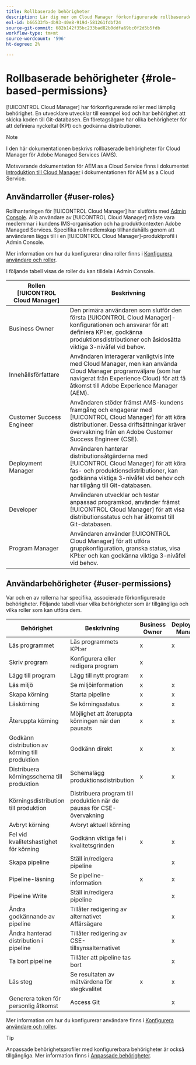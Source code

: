 ```yaml
---
title: Rollbaserade behörigheter
description: Lär dig mer om Cloud Manager förkonfigurerade rollbaserade behörigheter för att hantera åtkomst till dina molnresurser.
exl-id: b66533fb-db93-40e8-919d-581261fdbf24
source-git-commit: 682b142f35bc233bad82b0ddfa69bc0f2d5b5fdb
workflow-type: tm+mt
source-wordcount: '596'
ht-degree: 2%

---
```



# Rollbaserade behörigheter {#role-based-permissions}

[!UICONTROL Cloud Manager] har förkonfigurerade roller med lämplig behörighet. En utvecklare utvecklar till exempel kod och har behörighet att skicka koden till Git-databasen. En företagsägare har olika behörigheter för att definiera nyckeltal (KPI) och godkänna distributioner.

>[!NOTE]
>
>I den här dokumentationen beskrivs rollbaserade behörigheter för Cloud Manager för Adobe Managed Services (AMS).
>
>Motsvarande dokumentation för AEM as a Cloud Service finns i dokumentet [Introduktion till Cloud Manager](https://experienceleague.adobe.com/sv/docs/experience-manager-cloud-service/content/onboarding/concepts/cloud-manager-introduction#role-based-permissions) i dokumentationen för AEM as a Cloud Service.

## Användarroller {#user-roles}

Rollhanteringen för [!UICONTROL Cloud Manager] har slutförts med [Admin Console](https://helpx.adobe.com/se/enterprise/using/admin-console.html). Alla användare av [!UICONTROL Cloud Manager] måste vara medlemmar i kundens IMS-organisation och ha produktkontexten Adobe Managed Services. Specifika rollmedlemskap tillhandahålls genom att användaren läggs till i en [!UICONTROL Cloud Manager]-produktprofil i Admin Console.

Mer information om hur du konfigurerar dina roller finns i [Konfigurera användare och roller](/help/requirements/users-and-roles.md).

I följande tabell visas de roller du kan tilldela i Admin Console.

| Rollen [!UICONTROL Cloud Manager] | Beskrivning |
|---|---|
| Business Owner | Den primära användaren som slutför den första [!UICONTROL Cloud Manager]-konfigurationen och ansvarar för att definiera KPI:er, godkänna produktionsdistributioner och åsidosätta viktiga 3-nivåfel vid behov. |
| Innehållsförfattare | Användaren interagerar vanligtvis inte med Cloud Manager, men kan använda Cloud Manager programväljare (som har navigerat från Experience Cloud) för att få åtkomst till Adobe Experience Manager (AEM). |
| Customer Success Engineer | Användaren stöder främst AMS-kundens framgång och engagerar med [!UICONTROL Cloud Manager] för att köra distributioner. Dessa driftsättningar kräver övervakning från en Adobe Customer Success Engineer (CSE). |
| Deployment Manager | Användaren hanterar distributionsåtgärderna med [!UICONTROL Cloud Manager] för att köra fas- och produktionsdistributioner, kan godkänna viktiga 3-nivåfel vid behov och har tillgång till Git-databasen. |
| Developer | Användaren utvecklar och testar anpassad programkod, använder främst [!UICONTROL Cloud Manager] för att visa distributionsstatus och har åtkomst till Git-databasen. |
| Program Manager | Användaren använder [!UICONTROL Cloud Manager] för att utföra gruppkonfiguration, granska status, visa KPI:er och kan godkänna viktiga 3-nivåfel vid behov. |

## Användarbehörigheter {#user-permissions}

Var och en av rollerna har specifika, associerade förkonfigurerade behörigheter. Följande tabell visar vilka behörigheter som är tillgängliga och vilka roller som kan utföra dem.

| Behörighet | Beskrivning | Business Owner | Deployment Manager | Program Manager | Developer | ÄRENDE |
| --- | --- | --- | --- | --- | --- | --- |
| Läs programmet | Läs programmets KPI:er | x | x | x | x | x |
| Skriv program | Konfigurera eller redigera program | x | | | | |
| Lägg till program | Lägg till nytt program | x |  |  |  |  |
| Läs miljö | Se miljöinformation | x | x | x | x | x |
| Skapa körning | Starta pipeline | x | x | x | | |
| Läskörning | Se körningsstatus | x | x | x | x | x |
| Återuppta körning | Möjlighet att återuppta körningen när den pausats | x | x | x | | x |
| Godkänn distribution av körning till produktion | Godkänn direkt | x | x | x | | |
| Distribuera körningsschema till produktion | Schemalägg produktionsdistribution | x | x | x | | x |
| Körningsdistribution till produktion | Distribuera program till produktion när de pausas för CSE-övervakning |  |  |  |  | x |
| Avbryt körning | Avbryt aktuell körning |  |  | x |  |  |
| Fel vid kvalitetshastighet för körning | Godkänn viktiga fel i kvalitetsgrinden | x | x | x |  |  |
| Skapa pipeline | Ställ in/redigera pipeline |  | x |  |  |  |
| Pipeline-läsning | Se pipeline-information | x | x | x | x | x |
| Pipeline Write | Ställ in/redigera pipeline |  | x |  |  |  |
| Ändra godkännande av pipeline | Tillåter redigering av alternativet Affärsägare |  | x |  |  |  |
| Ändra hanterad distribution i pipeline | Tillåter redigering av CSE-tillsynsalternativet |  | x |  |  |  |
| Ta bort pipeline | Tillåter att pipeline tas bort |  | x |  |  |  |
| Läs steg | Se resultaten av mätvärdena för stegkvalitet | x | x | x | x | x |
| Generera token för personlig åtkomst | Access Git |  | x |  | x |  |

<!-- CQDOC-22080 | Download log files  |  |  | x |  | x |  | -->

Mer information om hur du konfigurerar användare finns i [Konfigurera användare och roller](/help/requirements/users-and-roles.md).

>[!TIP]
>
>Anpassade behörighetsprofiler med konfigurerbara behörigheter är också tillgängliga. Mer information finns i [Anpassade behörigheter](/help/using/custom-permissions.md).
